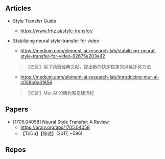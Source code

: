 ## Articles
* Style Transfer Guide
  * https://www.fritz.ai/style-transfer/


* Stabilizing neural style-transfer for video
  * https://medium.com/element-ai-research-lab/stabilizing-neural-style-transfer-for-video-62675e203e42
  > 【扫盲】讲了两篇经典文献，提出新的快速稳定的风格迁移方法
  * https://medium.com/element-ai-research-lab/introducing-mur-ai-c056b6a31856
  > 【扫盲】Mur.AI 的架构和搭建流程

## Papers
* [1705.04058] Neural Style Transfer: A Review
  * https://arxiv.org/abs/1705.04058
  * 【ToDu】【综述】(2017, ~586) 

## Repos

